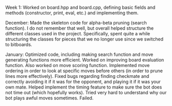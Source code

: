 Week 1:
Worked on board.hpp and board.cpp, defining basic fields and methods (constructor, print, eval, etc.) and implementing them.

December: 
Made the skeleton code for alpha-beta pruning (search function).
I do not remember that well, but overall helped structure the different classes used in the project.
Specifically, spent quite a while structuring the classes for pieces that we no longer use since we switched to bitboards.

January:
Optimized code, including making search function and move generating functions more efficient.
Worked on improving board evaluation function. Also worked on move scoring function.
Implemented move ordering in order to look at specific moves before others (in order to prune lines more effectively).
Fixed bugs regarding finding checkmate and correctly avoiding it if it was for the opponent, and playing it if it was your own mate.
Helped implement the timing feature to make sure the bot does not time out (which hopefully works).
Tried very hard to understand why our bot plays awful moves sometimes. Failed.
